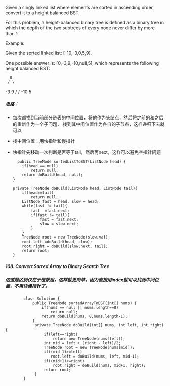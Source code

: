 Given a singly linked list where elements are sorted in ascending order, convert it to a height balanced BST.

For this problem, a height-balanced binary tree is defined as a binary tree in which the depth of the two subtrees of every node never differ by more than 1.

Example:

Given the sorted linked list: [-10,-3,0,5,9],

One possible answer is: [0,-3,9,-10,null,5], which represents the following height balanced BST:

      0
     / \
   -3   9
   /   /
 -10  5

##### 思路：
  - 每次都找到当前部分链表的中间位置，将他作为头结点，然后将之前的和之后的重新作为一个子问题，
    找到其中间位置作为各自的子节点，这样递归下去就可以
  - 找中间位置：用快指针和慢指针
  - 快指针先移动一次判断是否等于tail，然后再next，这样可以避免空指针问题
  
          public TreeNode sortedListToBST(ListNode head) {
            if(head == null)
                return null;
            return doBuild(head, null);
        }

        private TreeNode doBuild(ListNode head, ListNode tail){
            if(head==tail)
                return null;
            ListNode fast = head, slow = head;
            while(fast != tail){
                fast  =fast.next;
                if(fast != tail){
                    fast = fast.next;
                    slow = slow.next;
                }
            }
            TreeNode root = new TreeNode(slow.val);
            root.left =doBuild(head, slow);
            root.right = doBuild(slow.next, tail);
            return root;
        }


##### 108. Convert Sorted Array to Binary Search Tree
##### 这道题区别仅在于是数组，这样就更简单，因为直接用index就可以找到中间位置，不用快慢指针了。

            class Solution {
                public TreeNode sortedArrayToBST(int[] nums) {
                    if(nums == null || nums.length==0)
                        return null;
                    return doBuild(nums, 0,nums.length-1);
                }
                 private TreeNode doBuild(int[] nums, int left, int right){
                     if(left==right)
                         return new TreeNode(nums[left]);
                     int mid = left + (right - left)/2;
                     TreeNode root = new TreeNode(nums[mid]);
                     if((mid-1)>=left)
                        root.left = doBuild(nums, left, mid-1);
                     if((mid+1)<=right)
                         root.right = doBuild(nums, mid+1, right);
                     return root;
                 }
            }
